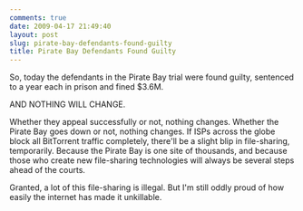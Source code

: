 ```yaml
---
comments: true
date: 2009-04-17 21:49:40
layout: post
slug: pirate-bay-defendants-found-guilty
title: Pirate Bay Defendants Found Guilty
---
```


So, today the defendants in the Pirate Bay trial were found guilty, sentenced to a year each in prison and fined $3.6M.

AND NOTHING WILL CHANGE.

Whether they appeal successfully or not, nothing changes.  Whether the Pirate Bay goes down or not, nothing changes.  If ISPs across the globe block all BitTorrent traffic completely, there'll be a slight blip in file-sharing, temporarily.  Because the Pirate Bay is one site of thousands, and because those who create new file-sharing technologies will always be several steps ahead of the courts.

Granted, a lot of this file-sharing is illegal.  But I'm still oddly proud of how easily the internet has made it unkillable.
